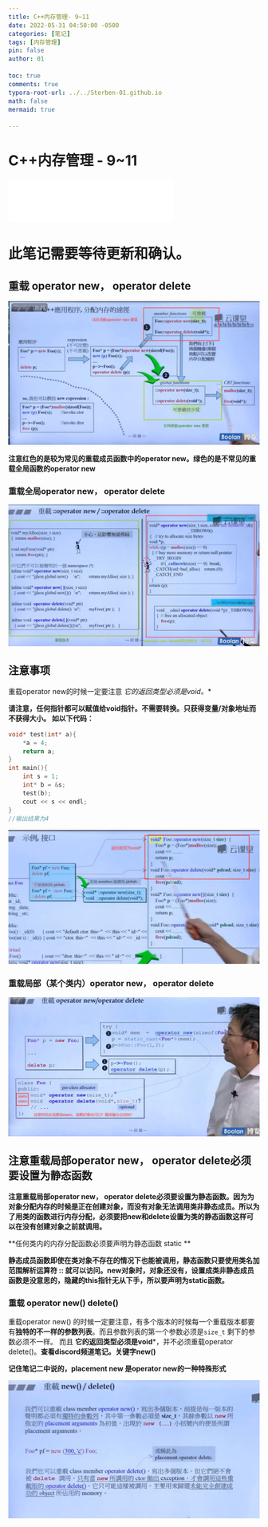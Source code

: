 ```yaml
---
title: C++内存管理- 9~11 
date: 2022-05-31 04:50:00 -0500
categories: [笔记]
tags: [内存管理]
pin: false
author: 01

toc: true
comments: true
typora-root-url: ../../Sterben-01.github.io
math: false
mermaid: true

---
```


# C++内存管理 - 9~11

<iframe frameborder="no" border="0" marginwidth="0" marginheight="0" width="330" height="86" src="//music.163.com/outchain/player?type=2&amp;id=410446173&amp;auto=1&amp;height=66"> </iframe>

# 此笔记需要等待更新和确认。





## 重载 operator new， operator delete

![微信图片_20220531035654](/assets/blog_res/2022-05-31-memory3.assets/%E5%BE%AE%E4%BF%A1%E5%9B%BE%E7%89%87_20220531035654.png)

**注意红色的是较为常见的重载成员函数中的operator new。绿色的是不常见的重载全局函数的operator new**



### 重载全局operator new， operator delete

![微信图片_20220531040706](/assets/blog_res/2022-05-31-memory3.assets/%E5%BE%AE%E4%BF%A1%E5%9B%BE%E7%89%87_20220531040706.png)







## 注意事项

重载operator new的时候一定要注意 **它的返回类型必须是void*。**

**请注意，任何指针都可以赋值给void指针。不需要转换。只获得变量/对象地址而不获得大小。 如以下代码：**

```c++
void* test(int* a){
    *a = 4;
    return a;
}
int main(){
    int s = 1;
    int* b = &s;
    test(b);
    cout << s << endl;
}
//输出结果为4
```

![QQ截图20220531044057](/assets/blog_res/2022-05-31-memory3.assets/QQ%E6%88%AA%E5%9B%BE20220531044057-16539902288687.png)







### 重载局部（某个类内）operator new， operator delete

![QQ截图20220531041338](/assets/blog_res/2022-05-31-memory3.assets/QQ%E6%88%AA%E5%9B%BE20220531041338.png)



## 注意重载局部operator new， operator delete必须要设置为静态函数

**注意重载局部operator new， operator delete必须要设置为静态函数。因为为对象分配内存的时候是正在创建对象，而没有对象无法调用类非静态成员。所以为了用类的函数进行内存分配，必须要把new和delete设置为类的静态函数这样可以在没有创建对象之前就调用。**

**任何类内的内存分配函数必须要声明为静态函数 static **

**静态成员函数即使在类对象不存在的情况下也能被调用，静态函数只要使用类名加范围解析运算符 :: 就可以访问。new对象时，对象还没有，设置成类非静态成员函数是没意思的，隐藏的this指针无从下手，所以要声明为static函数。**



### 重载 operator new() delete()

重载operator new() 的时候一定要注意，有多个版本的时候每一个重载版本都要有**独特的不一样的参数列表**。而且参数列表的第一个参数必须是`size_t` 剩下的参数必须不一样。 而且 **它的返回类型必须是void***，并不必须重载operator delete()。**查看discord频道笔记。关键字new()**

**记住笔记二中说的，placement new 是operator new的一种特殊形式**

![QQ截图20220531042442](/assets/blog_res/2022-05-31-memory3.assets/QQ%E6%88%AA%E5%9B%BE20220531042442.png)

